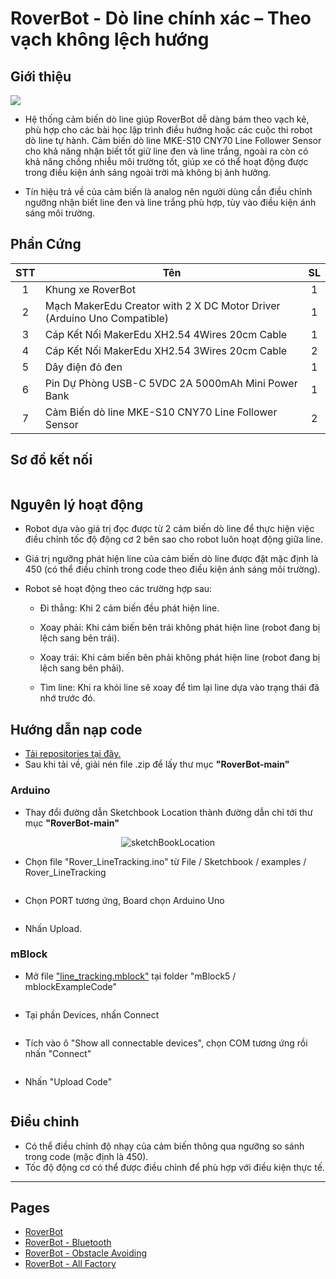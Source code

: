 # RoverBot - Dò line chính xác – Theo vạch không lệch hướng

## Giới thiệu

![](/image/lineTracking_duoiCheo.jpg)

- Hệ thống cảm biến dò line giúp RoverBot dễ dàng bám theo vạch kẻ, phù hợp cho các bài học lập trình điều hướng hoặc các cuộc thi robot dò line tự hành. Cảm biến dò line  MKE-S10 CNY70 Line Follower Sensor cho khả năng nhận biết tốt giữ line đen và line trắng, ngoài ra còn có khả năng chống nhiễu môi trường tốt, giúp xe có thể hoạt động được trong điều kiện ánh sáng ngoài trời mà không bị ảnh hưởng.

- Tín hiệu trả về của cảm biến là analog nên người dùng cần điều chỉnh ngưỡng nhận biết line đen và line trắng phù hợp, tùy vào điều kiện ánh sáng môi trường.

## Phần Cứng

| STT | Tên                                                                     | SL |
|:---:|-------------------------------------------------------------------------|:--:|
|  1  | Khung xe RoverBot                                                       |  1 |
|  2  | Mạch MakerEdu Creator with 2 X DC Motor Driver (Arduino Uno Compatible) |  1 |
|  3  | Cáp Kết Nối MakerEdu XH2.54 4Wires 20cm Cable                           |  1 |
|  4  | Cáp Kết Nối MakerEdu XH2.54 3Wires 20cm Cable                           |  2 |
|  5  | Dây điện đỏ đen                                                         |  1 |
|  6  | Pin Dự Phòng USB-C 5VDC 2A 5000mAh Mini Power Bank                      |  1 |
|  7  | Cảm Biến dò line MKE-S10 CNY70 Line Follower Sensor                     |  2 |  

## Sơ đồ kết nối

<div align="center">
    <img src="../../image/cirkit_Roverbot_lineTracking.png" alt="">
</div>

## Nguyên lý hoạt động

- Robot dựa vào giá trị đọc được từ 2 cảm biến dò line để thực hiện việc điều chỉnh tốc độ động cơ 2 bên sao cho robot luôn hoạt động giữa line.

- Giá trị ngưỡng phát hiện line của cảm biến dò line được đặt mặc định là 450 (có thể điều chỉnh trong code theo điều kiện ánh sáng môi trường).

- Robot sẽ hoạt động theo các trường hợp sau:

    - Đi thẳng: Khi 2 cảm biến đều phát hiện line.

    - Xoay phải: Khi cảm biến bên trái không phát hiện line (robot đang bị lệch sang bên trái).

    - Xoay trái: Khi cảm biến bên phải không phát hiện line (robot đang bị lệch sang bên phải).

    - Tìm line: Khi ra khỏi line sẽ xoay để tìm lại line dựa vào trạng thái đã nhớ trước đó.


## Hướng dẫn nạp code

- [Tải repositories tại đây.](https://github.com/makerlabvn/RoverBot/archive/refs/heads/main.zip)
- Sau khi tải về, giải nén file .zip để lấy thư mục **"RoverBot-main"**

### Arduino

- Thay đổi đường dẫn Sketchbook Location thành đường dẫn chỉ tới thư mục **"RoverBot-main"**

<div align="center">
    <img src="../../image/sketchBookLoc.png" alt="sketchBookLocation">
</div>

- Chọn file "Rover_LineTracking.ino" từ File / Sketchbook / examples / Rover_LineTracking

<div align="center">
    <img src="../../image/lineTrackingExample.png" alt="">
</div>

- Chọn PORT tương ứng, Board chọn Arduino Uno

<div align="center">
    <img src="../../image/boardArduinoUno.png" alt="">
</div>

- Nhấn Upload.

### mBlock

- Mở file ["line_tracking.mblock"](../../mBlock5/mblockExampleCode/line_tracking.mblock) tại folder "mBlock5 / mblockExampleCode"

<div align="center">
    <img src="../../image/lineTrackingExampleMblock.png" alt="">
</div>

- Tại phần Devices, nhấn Connect

<div align="center">
    <img src="../../image/mblockConnect.png" alt="">
</div>

- Tích vào ô "Show all connectable devices", chọn COM tương ứng rồi nhấn "Connect"

<div align="center">
    <img src="../../image/mblockShowAllConnectAble.png" alt="">
</div>

- Nhấn "Upload Code"

<div align="center">
    <img src="../../image/mblockUpload.png" alt="">
</div>

## Điều chỉnh

- Có thể điều chỉnh độ nhạy của cảm biến thông qua ngưỡng so sánh trong code (mặc định là 450).
- Tốc độ động cơ có thể được điều chỉnh để phù hợp với điều kiện thực tế.

---

## Pages

- [RoverBot](/README.md)
- [RoverBot - Bluetooth](/examples/Rover_Bluetooth/readme.md)
- [RoverBot - Obstacle Avoiding](/examples/Rover_BlockAvoiding/readme.md)
- [RoverBot - All Factory](/examples/Rover_All_Factory/readme.md)
